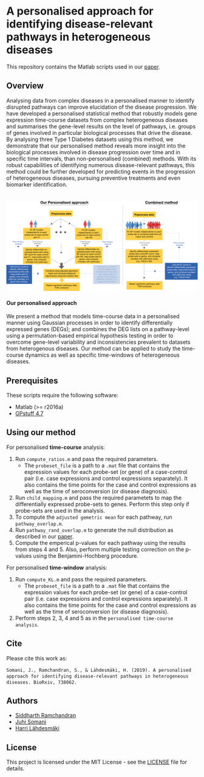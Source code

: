 A personalised approach for identifying disease-relevant pathways in heterogeneous diseases
===========================================================================================
This repository contains the Matlab scripts used in our [paper](https://doi.org/10.1101/738062).

Overview
---------------
Analysing data from complex diseases in a personalised manner to identify disrupted pathways can improve elucidation of the disease progression. We have developed a personalised statistical method that robustly models gene expression time-course datasets from complex heterogeneous diseases and summarises the gene-level results on the level of pathways, i.e. groups of genes involved in particular biological processes that drive the disease. By analysing three Type 1 Diabetes datasets using this method, we demonstrate that our personalised method reveals more insight into the biological processes involved in disease progression over time and in specific time intervals, than non-personalised (combined) methods. With its robust capabilities of identifying numerous disease-relevant pathways, this method could be further developed for predicting events in the progression of heterogeneous diseases, pursuing preventive treatments and even biomarker identification.<br/><br/><br/>
![Overview of the method. A schematic illustration of our personalised approach and a population-wide approach (combined method). In the personalised approach, we identify DEGs independently for each case-control pair and combine results at the pathway-level.](./images/overview.png)

#### Our personalised approach
We present a method that models time-course data in a personalised manner using Gaussian processes in order to identify differentially expressed genes (DEGs); and combines the DEG lists on a pathway-level using a permutation-based empirical hypothesis testing in order to overcome gene-level variability and inconsistencies prevalent to datasets from heterogenous diseases. Our method can be applied to study the time-course dynamics as well as specific time-windows of heterogeneous diseases.

Prerequisites
---------------
These scripts require the following software:
- Matlab (>= r2016a)
- [GPstuff 4.7](https://research.cs.aalto.fi/pml/software/gpstuff/)

Using our method
---------------
For personalised **time-course** analysis:
1. Run `compute_ratios.m` and pass the required parameters.
	- The `probeset_file` is a path to a `.mat` file that contains the expression values for each probe-set (or gene) of a case-control pair (i.e. case expressions and control expressions separately). It also contains the time points for the case and control expressions as well as the time of seroconversion (or disease diagnosis).
2. Run `child_mapping.m` and pass the required parametets to map the differentially expressed probe-sets to genes. Perform this step only if probe-sets are used in the analysis.
3. To compute the `adjusted gemetric mean` for each pathway, run `pathway_overlap.m`.
4. Run `pathway_rand_overlap.m` to generate the null distribution as described in our [paper](https://doi.org/10.1101/738062).
5. Compute the emperical p-values for each pathway using the results from steps 4 and 5. Also, perform multiple testing correction on the p-values using the Benjamini-Hochberg procedure.

For personalised **time-window** analysis:
1. Run `compute_KL.m` and pass the required parameters.
	- The `probeset_file` is a path to a `.mat` file that contains the expression values for each probe-set (or gene) of a case-control pair (i.e. case expressions and control expressions separately). It also contains the time points for the case and control expressions as well as the time of seroconversion (or disease diagnosis).
2. Perform steps 2, 3, 4 and 5 as in the `personalised time-course analysis`.

Cite
---------------
Please cite this work as:
```
Somani, J., Ramchandran, S., & Lähdesmäki, H. (2019). A personalised approach for identifying disease-relevant pathways in heterogeneous diseases. BioRxiv, 738062.
```

Authors
---------------
- [Siddharth Ramchandran](https://www.siddharthr.com)
- [Juhi Somani](https://fi.linkedin.com/in/somani-juhi-942399120)
- [Harri Lähdesmäki](http://users.ics.aalto.fi/harrila/)

License
---------------
This project is licensed under the MIT License - see the [LICENSE](LICENSE) file for details.